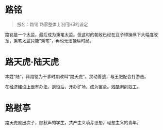 # 路铭

> 报名：路铭
> 路家整体上沿用HB的设定

路铭是一个太监，最后成为秉笔太监。但这时的朝政已经在豆子璋操纵下大幅度改革，秉笔太监只能“秉笔”，再也无法操纵时局。

# 路天虎·陆天虎

本姓“陆”，拜路铭为干爹时期改叫“路天虎”。灵动善战，与王肥配合打游击。

在经济建设上很有办法。退役后，开办矿场，成为富豪。残酷剥削奴工。

# 路慰亭

路天虎庶出次子，顾秋声的学生，共产主义萌芽思想，理想主义的青年。